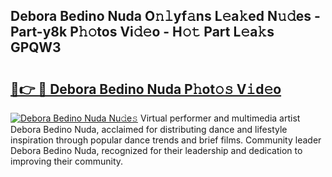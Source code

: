 ## Debora Bedino Nuda O𝚗𝚕yf𝚊ns L𝚎a𝚔ed N𝚞𝚍es - Part-y8k P𝚑𝚘tos Vi𝚍𝚎o - H𝚘𝚝 Part L𝚎a𝚔s GPQW3

# <h2><a href="http://kfblu9j.oniu.top/?m=Debora+Bedino+Nuda">🔗👉 🔴 Debora Bedino Nuda P𝚑ot𝚘𝚜 V𝚒d𝚎o</a></h2>

[![Debora Bedino Nuda Nu𝚍e𝚜](https://i.imgur.com/0qMVB7G.gif)](http://kfblu9j.oniu.top/?m=Debora+Bedino+Nuda)
Virtual performer and multimedia artist Debora Bedino Nuda, acclaimed for distributing dance and lifestyle inspiration through popular dance trends and brief films. Community leader Debora Bedino Nuda, recognized for their leadership and dedication to improving their community.  
